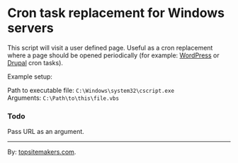 # Cron task replacement for Windows servers

This script will visit a user defined page. Useful as a cron replacement where a page should be opened periodically (for example: [WordPress](http://wordpress.org) or [Drupal](http://drupal.org) cron tasks).

Example setup:

Path to executable file: <code>C:\Windows\system32\cscript.exe</code>  
Arguments: <code>C:\Path\to\this\file.vbs</code>

### Todo

Pass URL as an argument.

<hr>

By: [topsitemakers.com](http://www.topsitemakers.com).

